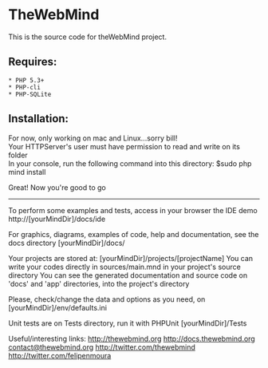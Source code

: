 TheWebMind
===============================================
This is the source code for theWebMind project.


Requires:
---------
	* PHP 5.3+
	* PHP-cli
	* PHP-SQLite

Installation:
-------------
For now, only working on mac and Linux...sorry bill!  
Your HTTPServer's user must have permission to read and write on its folder  
In your console, run the following command into this directory:
		$sudo php mind install

Great! Now you're good to go

------

To perform some examples and tests, access in your browser
the IDE demo
	http://[yourMindDir]/docs/ide

For graphics, diagrams, examples of code, help and documentation, see
the docs directory
	[yourMindDir]/docs/

Your projects are stored at:
	[yourMindDir]/projects/[projectName]
	You can write your codes directly in sources/main.mnd in your
	project's source directory
	You can see the generated documentation and source code on 'docs' and
	'app' directories, into the project's directory

Please, check/change the data and options as you need, on
	[yourMindDir]/env/defaults.ini

Unit tests are on Tests directory, run it with PHPUnit
	[yourMindDir]/Tests

Useful/interesting links:
	http://thewebmind.org
	http://docs.thewebmind.org
	contact@thewebmind.org
	http://twitter.com/thewebmind
	http://twitter.com/felipenmoura